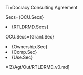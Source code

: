 Ti=Docracy Consulting Agreement

Secs={OCU.Secs}<li>{RTLDRMD.Secs}

OCU.Secs={Grant.Sec}<li>{Ownership.Sec}<li>{Comp.Sec}<li>{Use.Sec}

=[Z/Agt/Out/RTLDRMD_v0.md]
